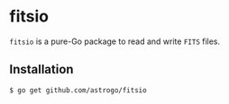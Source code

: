 fitsio
======

`fitsio` is a pure-Go package to read and write `FITS` files.

## Installation

```sh
$ go get github.com/astrogo/fitsio
```

